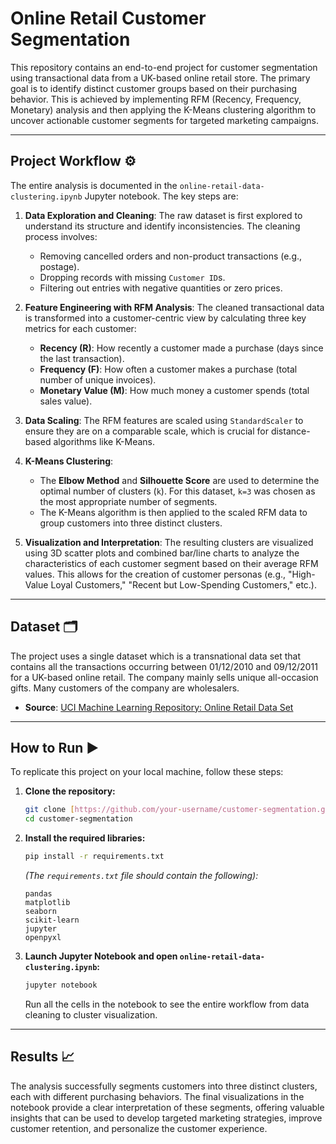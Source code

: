 # **Online Retail Customer Segmentation**

This repository contains an end-to-end project for customer segmentation using transactional data from a UK-based online retail store. The primary goal is to identify distinct customer groups based on their purchasing behavior. This is achieved by implementing RFM (Recency, Frequency, Monetary) analysis and then applying the K-Means clustering algorithm to uncover actionable customer segments for targeted marketing campaigns.

---

## **Project Workflow** ⚙️

The entire analysis is documented in the `online-retail-data-clustering.ipynb` Jupyter notebook. The key steps are:

1.  **Data Exploration and Cleaning**: The raw dataset is first explored to understand its structure and identify inconsistencies. The cleaning process involves:
    * Removing cancelled orders and non-product transactions (e.g., postage).
    * Dropping records with missing `Customer ID`s.
    * Filtering out entries with negative quantities or zero prices.

2.  **Feature Engineering with RFM Analysis**: The cleaned transactional data is transformed into a customer-centric view by calculating three key metrics for each customer:
    * **Recency (R)**: How recently a customer made a purchase (days since the last transaction).
    * **Frequency (F)**: How often a customer makes a purchase (total number of unique invoices).
    * **Monetary Value (M)**: How much money a customer spends (total sales value).

3.  **Data Scaling**: The RFM features are scaled using `StandardScaler` to ensure they are on a comparable scale, which is crucial for distance-based algorithms like K-Means.

4.  **K-Means Clustering**:
    * The **Elbow Method** and **Silhouette Score** are used to determine the optimal number of clusters (`k`). For this dataset, `k=3` was chosen as the most appropriate number of segments.
    * The K-Means algorithm is then applied to the scaled RFM data to group customers into three distinct clusters.

5.  **Visualization and Interpretation**: The resulting clusters are visualized using 3D scatter plots and combined bar/line charts to analyze the characteristics of each customer segment based on their average RFM values. This allows for the creation of customer personas (e.g., "High-Value Loyal Customers," "Recent but Low-Spending Customers," etc.).

---

## **Dataset** 🗂️

The project uses a single dataset which is a transnational data set that contains all the transactions occurring between 01/12/2010 and 09/12/2011 for a UK-based online retail. The company mainly sells unique all-occasion gifts. Many customers of the company are wholesalers.

* **Source**: [UCI Machine Learning Repository: Online Retail Data Set](https://archive.ics.uci.edu/ml/datasets/online+retail)

---

## **How to Run** ▶️

To replicate this project on your local machine, follow these steps:

1.  **Clone the repository:**
    ```bash
    git clone [https://github.com/your-username/customer-segmentation.git](https://github.com/your-username/customer-segmentation.git)
    cd customer-segmentation
    ```

2.  **Install the required libraries:**
    ```bash
    pip install -r requirements.txt
    ```
    *(The `requirements.txt` file should contain the following):*
    ```
    pandas
    matplotlib
    seaborn
    scikit-learn
    jupyter
    openpyxl
    ```

3.  **Launch Jupyter Notebook and open `online-retail-data-clustering.ipynb`:**
    ```bash
    jupyter notebook
    ```
    Run all the cells in the notebook to see the entire workflow from data cleaning to cluster visualization.

---

## **Results** 📈

The analysis successfully segments customers into three distinct clusters, each with different purchasing behaviors. The final visualizations in the notebook provide a clear interpretation of these segments, offering valuable insights that can be used to develop targeted marketing strategies, improve customer retention, and personalize the customer experience.

